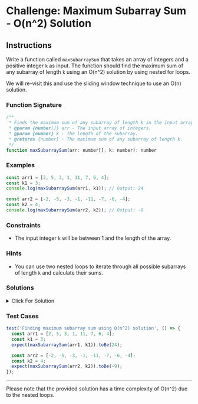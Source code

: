 # Challenge: Maximum Subarray Sum - O(n^2) Solution

## Instructions

Write a function called `maxSubarraySum` that takes an array of integers and a positive integer `k` as input. The function should find the maximum sum of any subarray of length `k` using an O(n^2) solution by using nested for loops.

We will re-visit this and use the sliding window technique to use an O(n) solution.

### Function Signature

```javascript
/**
 * Finds the maximum sum of any subarray of length k in the input array using an O(n^2) solution.
 * @param {number[]} arr - The input array of integers.
 * @param {number} k - The length of the subarray.
 * @returns {number} - The maximum sum of any subarray of length k.
 */
function maxSubarraySum(arr: number[], k: number): number
```

### Examples

```javascript
const arr1 = [2, 5, 3, 1, 11, 7, 6, 4];
const k1 = 3;
console.log(maxSubarraySum(arr1, k1)); // Output: 24

const arr2 = [-2, -5, -3, -1, -11, -7, -6, -4];
const k2 = 4;
console.log(maxSubarraySum(arr2, k2)); // Output: -9
```

### Constraints

- The input integer `k` will be between 1 and the length of the array.

### Hints

- You can use two nested loops to iterate through all possible subarrays of length `k` and calculate their sums.

### Solutions

<details>
  <summary>Click For Solution</summary>

```javascript
function maxSubarraySum(arr, k) {
  let maxSum = 0;

  for (let i = 0; i <= arr.length - k; i++) {
    let currentSum = 0;

    for (let j = i; j < i + k; j++) {
      currentSum += arr[j];
    }

    maxSum = Math.max(maxSum, currentSum);
  }

  return maxSum;
}
```

### Explanation

- The function `maxSubarraySum` uses two nested loops to iterate through all possible subarrays of length `k`.
- For each subarray, it calculates the sum using a nested loop and keeps track of the maximum sum encountered.
- Finally, it returns the maximum sum.

</details>

### Test Cases

```javascript
test('Finding maximum subarray sum using O(n^2) solution', () => {
  const arr1 = [2, 5, 3, 1, 11, 7, 6, 4];
  const k1 = 3;
  expect(maxSubarraySum(arr1, k1)).toBe(24);

  const arr2 = [-2, -5, -3, -1, -11, -7, -6, -4];
  const k2 = 4;
  expect(maxSubarraySum(arr2, k2)).toBe(-9);
});
```

---

Please note that the provided solution has a time complexity of O(n^2) due to the nested loops.
